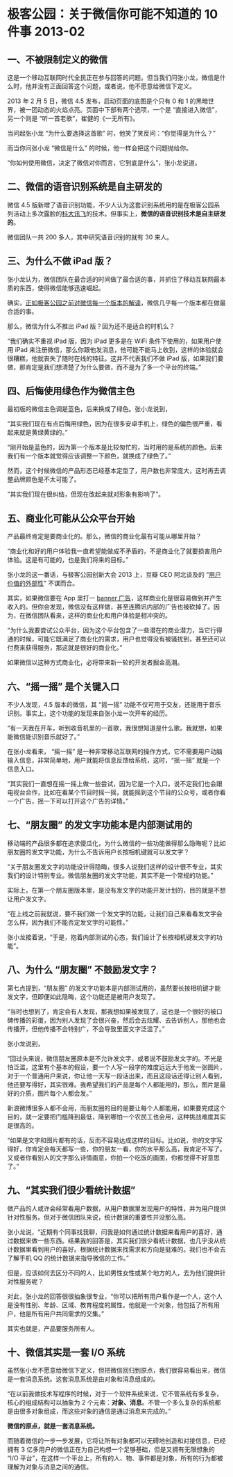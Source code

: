 # 极客公园：关于微信你可能不知道的 10 件事 2013-02

## 一、不被限制定义的微信

这是一个移动互联网时代全民正在参与回答的问题。但当我们问张小龙，微信是什么时，他并没有正面回答这个问题，或者说，他不愿意给微信下定义。

2013 年 2 月 5 日，微信 4.5 发布，启动页面的底图是个只有 0 和 1 的黑暗世界，被一团动态的火焰点亮。页面中下部有两个选项，一个是 “直接进入微信”，另一个则是 “听一首老歌”，崔健的《一无所有》。

当问起张小龙 “为什么要选择这首歌” 时，他笑了笑反问：“你觉得是为什么？”

而当你问张小龙 “微信是什么” 的时候，他一样会把这个问题抛给你。

“你如何使用微信，决定了微信对你而言，它到底是什么”，张小龙说道。

## 二、微信的语音识别系统是自主研发的

微信 4.5 版新增了语音识别功能，不少人认为这套识别系统用的是在极客公园系列活动上多次露脸的[科大讯飞](http://www.geekpark.net/cast/view/157092)的技术。但事实上，**微信的语音识别技术是自主研发的**。

微信团队一共 200 多人，其中研究语音识别的就有 30 来人。

## 三、为什么不做 iPad 版？

张小龙认为，微信团队在最合适的时间做了最合适的事，并抓住了移动互联网最本质的东西，使得微信能够迅速崛起。

确实，[正如极客公园之前对微信每一个版本的解读](http://www.geekpark.net/tag/微信)，微信几乎每一个版本都在做最合适的事。

那么，微信为什么不推出 iPad 版？因为还不是适合的时机么？

“我们确实不重视 iPad 版，因为 iPad 更多是在 WiFi 条件下使用的，如果用户使用 iPad 来注册微信，那么你跟他发消息，他可能不能马上收到，这样的体验就会很糟糕，他就丧失了随时在线的特征。这并不代表我们不做 iPad 版，如果我们要做，那肯定是我们想清楚了为什么要做，而不是为了多一个平台的终端。”

## 四、后悔使用绿色作为微信主色

最初版的微信主色调是蓝色，后来换成了绿色。张小龙说到，

“其实我们现在有点后悔用绿色，因为在很多安卓手机上，绿色的偏色很严重，看起来就是黄绿黄绿的。”

“刚开始是蓝色的，因为第一个版本是比较匆忙的，当时用的是系统的颜色。后来我们有一个版本就觉得应该调整一下颜色，就换成了绿色了。”

然而，这个时候微信的产品形态已经基本定型了，用户数也非常庞大，这时再去调整品牌颜色是不太可能了。

“其实我们现在很纠结，但现在改起来就对形象有影响了”。

## 五、商业化可能从公众平台开始

产品最终肯定是要商业化的。那么，微信的商业化最有可能从哪里开始？

“商业化和好的用户体验我一直希望能做成不矛盾的，不是商业化了就要损害用户体验。这是有可能的，也是我们将来的目标。”

张小龙的这一番话，与极客公园创新大会 2013 上，豆瓣 CEO 阿北谈及的 “[用户价值的外部性](http://www.geekpark.net/cast/view/171925)” 不谋而合。

其实，如果微信要在 App 里打一 [banner 广告](http://www.geekpark.net/read/view/157833)，这样商业化是很容易做到并产生收入的。但你会发现，微信没有这样做，甚至连腾讯内部的广告也被砍掉了。因为，在微信团队看来，这样的商业化和用户体验是相冲突的。

“为什么我要尝试公众平台，因为这个平台包含了一些潜在的商业潜力，当它行得通的时候，可能它既满足了商业化的需求，用户也觉得没有被骚扰到，甚至还可以付费来获得服务，那这就是很好的商业化。”

如果微信以这种方式商业化，必将带来新一轮的开发者掘金高潮。

## 六、“摇一摇” 是个关键入口

不少人发现，4.5 版本的微信，其 “摇一摇” 功能不仅可用于交友，还能用于音乐识别。事实上，这个功能的发现来自张小龙一次开车的经历。

“有一天我在开车，听到收音机里的一首歌，我很想知道是什么歌。我就想，如果能微信能识别音乐就好了。”

在张小龙看来， “摇一摇” 是一种非常移动互联网的操作方式，它不需要用户动脑输入信息，非常简单地，用户就能将信息反馈给系统，这时，“摇一摇” 就是一个信息入口。

“其实我们一直想在摇一摇上做一些尝试，因为它是一个入口。说不定我们也会跟电视台合作，比如在看某个节目时摇一摇，就能摇到这个节目的公众号，或者你看一个广告，摇一下可以打开这个广告的详情。”

## 七、“朋友圈” 的发文字功能本是内部测试用的

移动端的产品很多都在追求傻瓜化，为什么微信的一些功能做得那么隐晦呢？比如朋友圈的发文字功能，为什么不告诉用户长按相机键就可以发文字？

“关于朋友圈发文字的功能设计得隐晦，很多人说我们这样的设计很不专业，其实我们的设计特别专业。微信朋友圈的发文字功能，其实不是一个常规的功能。”

实际上，在第一个朋友圈版本里，是没有发文字的功能开发计划的，目的就是不想让用户发文字。

“在上线之前我就说，要不我们做一个发文字的功能，让我们自己来看看发文字会怎么样，因为我们不能否定发文字的可能性。”

张小龙接着说，“于是，抱着内部测试的心态，我们设计了长按相机键发文字的功能”。

## 八、为什么 “朋友圈” 不鼓励发文字？

第七点提到，“朋友圈” 的发文字功能本是内部测试用的，虽然要长按相机键才能发文字，但即便如此隐晦，这个功能还是被用户发现了。

“当时也想到了，肯定会有人发现，那我想如果被发现了，这也是一个很好的被口碑传播的彩蛋，因为别人发现了会很兴奋，然后会去炫耀、去告诉别人，那他也会传播开，但他传播不会特别广，不会导致里面文字泛滥了。”

张小龙说到，

“回过头来说，微信朋友圈原本是不允许发文字，或者说不鼓励发文字的。不光是怕泛滥，这里有个基本的假设，要一个人写一段字的难度远远大于他发一张图片，对于一个普通用户来说，你让他一天写一段话出来，而且这段话还得让别人看到，他还要写得好，其实很难。我希望我们的产品是每个人都能用的，那么，图片是最好的介质，图片每个人都会发。”

新浪微博很多人都不会用，而朋友圈的目的是要让每个人都能用，如果要完成这个目的，就一定要把门槛降到最低，降到哪怕一个农民工也会用，这种挑战难度其实是很高的。

“如果是文字和图片都有的话，反而不容易达成这样的目标。比如说，你的文字写得好，你肯定会每天都写一些，你的朋友一看，你的水平那么高，我肯定不写了。又或者你看别人的文字那么诗情画意，你拍一个吃饭的画面，你都觉得不好意思了。”

## 九、“其实我们很少看统计数据”

做产品的人或许会经常看用户数据，从用户数据里发现用户的特性，并为用户提供针对性服务。但对于微信团队来说，统计数据的重要性并没那么高。

张小龙说，“近期有个同事找我聊，问我是如何通过统计数据来看用户的喜好，通过数据来做一些东西。结果我的回答是，其实我们很少看统计数据，也几乎没从统计数据里看到用户的喜好。根据统计数据来找需求和方向是挺难的。我们也不会去了解手机 QQ 的统计数据来指导微信的工作。”

但是，应该如何去区分不同的人，比如男性女性或某个地方的人，去为他们提供针对性服务呢？

对此，张小龙的回答很很抽象很专业，“你可以把所有用户看作是一个人，这个人是没有性别、年龄、区域、教育程度的属性，他就是一个对象，他包括了所有用户，他是所有用户共同需求的交集。”

其实也就是，产品要服务所有人。

## 十、微信其实是一套 I/O 系统

虽然张小龙不愿意给微信下定义，但把微信回归到原点，我们很容易看出来，微信是一套消息系统。这套消息系统是由对象和消息组成的。

“在以前我做技术写程序的时候，对于一个软件系统来说，它不管系统有多复杂，核心的组成结构可以抽象为 2 个元素：**对象、消息**。不管一个多么复杂的系统都是由很多对象组成，而这些对象的通信是通过消息来完成的。”

**微信的原点，就是一套消息系统。**

而随着微信的一步一步发展，它将让所有对象都可以无碍地创造和对接信息，已经拥有 3 亿多用户的微信正在为自己构想一个足够基础，但是又拥有无限想象的 “I/O 平台”，在这样一个平台上，所有的人、物、事件都是对象，所有的行为都被理解为对象与消息之间的通信。